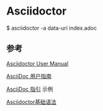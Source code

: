 # Asciidoctor

$ asciidoctor -a data-uri index.adoc

## 参考

[Asciidoctor User Manual](https://asciidoctor.org/docs/user-manual/)

[AsciiDoc 用户指南](https://www.bookstack.cn/read/mba811-Writing/AsciiDoc-01.md)

[AsciiDoc 指引](https://meniny.cn/docs/asciidoc/) 示例

[Asciidoctor基础语法](https://blog.jionjion.top/posts/676393ca/)
